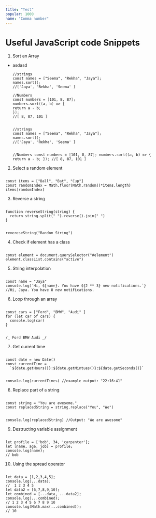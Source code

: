 ```yaml
---
title: "Test"
popular: 1000
name: "Comma number"
---
```


# Useful JavaScript code Snippets

1. Sort an Array

- asdasd

  ```
  //strings
  const names = ["Seema", "Rekha", "Jaya"];
  names.sort();
  //['Jaya', 'Rekha', 'Seema' ]

  //Numbers
  const numbers = [101, 8, 87];
  numbers.sort((a, b) => {
  return a - b;
  });
  //[ 8, 87, 101 ]

  ```

  <code language="javascript">
  //strings
  const names = ["Seema", "Rekha", "Jaya"];
  names.sort();
  //['Jaya', 'Rekha', 'Seema' ]

  //Numbers
  const numbers = [101, 8, 87];
  numbers.sort((a, b) => {
  return a - b;
  });
  //[ 8, 87, 101 ]
  </code>

2. Select a random element

<code language="javascript">
const items = ["Ball", "Bat", "Cup"]
const randomIndex = Math.floor(Math.random()*items.length)
items[randomIndex]
</code>

3. Reverse a string

<code language="javascript">
function reverseString(string) {
  return string.split(" ").reverse().join(" ")
}

revereseString("Random String")
</code>

4. Check if element has a class

<code language="javascript">
const element = document.querySelector("#element")
element.classList.contains("active")
</code>

5. String interpolation

<code language="javascript">
const name = "Jaya"
console.log(`Hi, ${name}. You have ${2 ** 3} new notifications.`}
//Hi, Jaya. You have 8 new notifications.
</code>

6. Loop through an array

<code language="javascript">
const cars = ["Ford", "BMW", "Audi" ]
for (let car of cars) {
  console.log(car)
}

/_
Ford
BMW
Audi
_/
</code>

7. Get current time

<code language="javascript">
const date = new Date()
const currentTime = 
  `${date.getHours()}:${date.getMintues()}:${date.getSeconds()}`

console.log(currentTimes)
//example output: "22:16:41"
</code>

8. Replace part of a string

<code language="javascript">
const string = "You are awesome."
const replacedString = string.replace("You", "We")

console.log(replacedString) //Output: "We are awesome"
</code>

9. Destructing variable assignment

<code language="javascript">
let profile = ['bob', 34, 'carpenter'];
let [name, age, job] = profile;
console.log(name);
// bob
</code>

10. Using the spread operator

<code language="javascript">
let data = [1,2,3,4,5];
console.log(...data);
//  1 2 3 4 5
let data2 = [6,7,8,9,10];
let combined = [...data, ...data2];
console.log(...combined);
// 1 2 3 4 5 6 7 8 9 10
console.log(Math.max(...combined));
// 10
</code>
